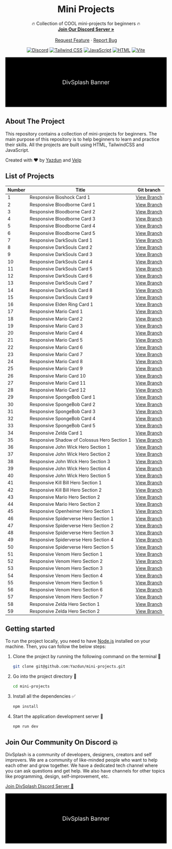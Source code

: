 <div id="top"></div>

<!-- PROJECT LOGO -->
<br />
<div align="center">

<h1 align="center">Mini Projects</h1>

  <p align="center">
    🔥 Collection of COOL mini-projects for beginners 🔥
    <br />
    <a href="https://discord.gg/MyKECvHW"><strong>Join Our Discord Server »</strong></a>
    <br />
    <br />
    <a href="https://github.com/Yazdun/mini-projects/issues">Request Feature</a>
    ·
    <a href="https://github.com/Yazdun/mini-projects/issues">Report Bug</a>
  </p>

[![Discord](https://img.shields.io/badge/-Discord-7289DA?logo=Discord&logoColor=white&color=7289DA)](https://discord.gg/MyKECvHW)
[![Tailwind CSS](https://img.shields.io/badge/-Tailwind%20CSS-38B2AC?logo=Tailwind%20CSS&logoColor=white&color=38B2AC)](https://tailwindcss.com/)
[![JavaScript](https://img.shields.io/badge/-JavaScript-F7DF1E?logo=JavaScript&logoColor=black&color=F7DF1E)](https://developer.mozilla.org/en-US/docs/Web/JavaScript)
[![HTML](https://img.shields.io/badge/-HTML-E34F26?logo=html5&logoColor=white&color=E34F26)](https://developer.mozilla.org/en-US/docs/Web/HTML)
[![Vite](https://img.shields.io/badge/-Vite-646CFF?logo=Vite&logoColor=white&color=646CFF)](https://vitejs.dev/)

  <a href="https://discord.gg/MyKECvHW">
    <img src="./public/banner.jpg" alt="divsplash" >
  </a>

</div>

## About The Project

This repository contains a collection of mini-projects for beginners. The main purpose of this repository is to help beginners to learn and practice their skills. All the projects are built using HTML, TailwindCSS and JavaScript.

Created with ❤️ by [Yazdun](https://twitter.com/Yazdun) and [Velp](https://twitter.com/velpcode)

## List of Projects

| Number | Title                                        | Git branch                                                                               |
| ------ | -------------------------------------------- | ---------------------------------------------------------------------------------------- |
| 1      | Responsive Bioshock Card 1                   | [View Branch](https://github.com/Yazdun/mini-projects/tree/card-component_bioshock_1)    |
| 2      | Responsive Bloodborne Card 1                 | [View Branch](https://github.com/Yazdun/mini-projects/tree/card-component_bloodborne_1)  |
| 3      | Responsive Bloodborne Card 2                 | [View Branch](https://github.com/Yazdun/mini-projects/tree/card-component_bloodborne_2)  |
| 4      | Responsive Bloodborne Card 3                 | [View Branch](https://github.com/Yazdun/mini-projects/tree/card-component_bloodborne_3)  |
| 5      | Responsive Bloodborne Card 4                 | [View Branch](https://github.com/Yazdun/mini-projects/tree/card-component_bloodborne_4)  |
| 6      | Responsive Bloodborne Card 5                 | [View Branch](https://github.com/Yazdun/mini-projects/tree/card-component_bloodborne_5)  |
| 7      | Responsive DarkSouls Card 1                  | [View Branch](https://github.com/Yazdun/mini-projects/tree/card-component_darksouls_1)   |
| 8      | Responsive DarkSouls Card 2                  | [View Branch](https://github.com/Yazdun/mini-projects/tree/card-component_darksouls_2)   |
| 9      | Responsive DarkSouls Card 3                  | [View Branch](https://github.com/Yazdun/mini-projects/tree/card-component_darksouls_3)   |
| 10     | Responsive DarkSouls Card 4                  | [View Branch](https://github.com/Yazdun/mini-projects/tree/card-component_darksouls_4)   |
| 11     | Responsive DarkSouls Card 5                  | [View Branch](https://github.com/Yazdun/mini-projects/tree/card-component_darksouls_5)   |
| 12     | Responsive DarkSouls Card 6                  | [View Branch](https://github.com/Yazdun/mini-projects/tree/card-component_darksouls_6)   |
| 13     | Responsive DarkSouls Card 7                  | [View Branch](https://github.com/Yazdun/mini-projects/tree/card-component_darksouls_7)   |
| 14     | Responsive DarkSouls Card 8                  | [View Branch](https://github.com/Yazdun/mini-projects/tree/card-component_darksouls_8)   |
| 15     | Responsive DarkSouls Card 9                  | [View Branch](https://github.com/Yazdun/mini-projects/tree/card-component_darksouls_9)   |
| 16     | Responsive Elden Ring Card 1                 | [View Branch](https://github.com/Yazdun/mini-projects/tree/card-component_eldenring_1)   |
| 17     | Responsive Mario Card 1                      | [View Branch](https://github.com/Yazdun/mini-projects/tree/card-component_mario_1)       |
| 18     | Responsive Mario Card 2                      | [View Branch](https://github.com/Yazdun/mini-projects/tree/card-component_mario_2)       |
| 19     | Responsive Mario Card 3                      | [View Branch](https://github.com/Yazdun/mini-projects/tree/card-component_mario_3)       |
| 20     | Responsive Mario Card 4                      | [View Branch](https://github.com/Yazdun/mini-projects/tree/card-component_mario_4)       |
| 21     | Responsive Mario Card 5                      | [View Branch](https://github.com/Yazdun/mini-projects/tree/card-component_mario_5)       |
| 22     | Responsive Mario Card 6                      | [View Branch](https://github.com/Yazdun/mini-projects/tree/card-component_mario_6)       |
| 23     | Responsive Mario Card 7                      | [View Branch](https://github.com/Yazdun/mini-projects/tree/card-component_mario_7)       |
| 24     | Responsive Mario Card 8                      | [View Branch](https://github.com/Yazdun/mini-projects/tree/card-component_mario_8)       |
| 25     | Responsive Mario Card 9                      | [View Branch](https://github.com/Yazdun/mini-projects/tree/card-component_mario_9)       |
| 26     | Responsive Mario Card 10                     | [View Branch](https://github.com/Yazdun/mini-projects/tree/card-component_mario_10)      |
| 27     | Responsive Mario Card 11                     | [View Branch](https://github.com/Yazdun/mini-projects/tree/card-component_mario_11)      |
| 28     | Responsive Mario Card 12                     | [View Branch](https://github.com/Yazdun/mini-projects/tree/card-component_mario_12)      |
| 29     | Responsive SpongeBob Card 1                  | [View Branch](https://github.com/Yazdun/mini-projects/tree/card-component_spongebob_1)   |
| 30     | Responsive SpongeBob Card 2                  | [View Branch](https://github.com/Yazdun/mini-projects/tree/card-component_spongebob_2)   |
| 31     | Responsive SpongeBob Card 3                  | [View Branch](https://github.com/Yazdun/mini-projects/tree/card-component_spongebob_3)   |
| 32     | Responsive SpongeBob Card 4                  | [View Branch](https://github.com/Yazdun/mini-projects/tree/card-component_spongebob_4)   |
| 33     | Responsive SpongeBob Card 5                  | [View Branch](https://github.com/Yazdun/mini-projects/tree/card-component_spongebob_5)   |
| 34     | Responsive Zelda Card 1                      | [View Branch](https://github.com/Yazdun/mini-projects/tree/card-component_zelda_1)       |
| 35     | Responsive Shadow of Colossus Hero Section 1 | [View Branch](https://github.com/Yazdun/mini-projects/tree/hero-component_colossus_1)    |
| 36     | Responsive John Wick Hero Section 1          | [View Branch](https://github.com/Yazdun/mini-projects/tree/hero-component_johnwick_1)    |
| 37     | Responsive John Wick Hero Section 2          | [View Branch](https://github.com/Yazdun/mini-projects/tree/hero-component_johnwick_2)    |
| 38     | Responsive John Wick Hero Section 3          | [View Branch](https://github.com/Yazdun/mini-projects/tree/hero-component_johnwick_3)    |
| 39     | Responsive John Wick Hero Section 4          | [View Branch](https://github.com/Yazdun/mini-projects/tree/hero-component_johnwick_4)    |
| 40     | Responsive John Wick Hero Section 5          | [View Branch](https://github.com/Yazdun/mini-projects/tree/hero-component_johnwick_5)    |
| 41     | Responsive Kill Bill Hero Section 1          | [View Branch](https://github.com/Yazdun/mini-projects/tree/hero-component_killbill_1)    |
| 42     | Responsive Kill Bill Hero Section 2          | [View Branch](https://github.com/Yazdun/mini-projects/tree/hero-component_killbill_2)    |
| 43     | Responsive Mario Hero Section 2              | [View Branch](https://github.com/Yazdun/mini-projects/tree/hero-component_mario_1)       |
| 44     | Responsive Mario Hero Section 2              | [View Branch](https://github.com/Yazdun/mini-projects/tree/hero-component_mario_2)       |
| 45     | Responsive Openheimer Hero Section 1         | [View Branch](https://github.com/Yazdun/mini-projects/tree/hero-component_oppenheimer_1) |
| 46     | Responsive Spiderverse Hero Section 1        | [View Branch](https://github.com/Yazdun/mini-projects/tree/hero-component_spider_1)      |
| 47     | Responsive Spiderverse Hero Section 2        | [View Branch](https://github.com/Yazdun/mini-projects/tree/hero-component_spider_2)      |
| 48     | Responsive Spiderverse Hero Section 3        | [View Branch](https://github.com/Yazdun/mini-projects/tree/hero-component_spider_3)      |
| 49     | Responsive Spiderverse Hero Section 4        | [View Branch](https://github.com/Yazdun/mini-projects/tree/hero-component_spider_4)      |
| 50     | Responsive Spiderverse Hero Section 5        | [View Branch](https://github.com/Yazdun/mini-projects/tree/hero-component_spider_5)      |
| 51     | Responsive Venom Hero Section 1              | [View Branch](https://github.com/Yazdun/mini-projects/tree/hero-component_venom_1)       |
| 52     | Responsive Venom Hero Section 2              | [View Branch](https://github.com/Yazdun/mini-projects/tree/hero-component_venom_2)       |
| 53     | Responsive Venom Hero Section 3              | [View Branch](https://github.com/Yazdun/mini-projects/tree/hero-component_venom_3)       |
| 54     | Responsive Venom Hero Section 4              | [View Branch](https://github.com/Yazdun/mini-projects/tree/hero-component_venom_4)       |
| 55     | Responsive Venom Hero Section 5              | [View Branch](https://github.com/Yazdun/mini-projects/tree/hero-component_venom_5)       |
| 56     | Responsive Venom Hero Section 6              | [View Branch](https://github.com/Yazdun/mini-projects/tree/hero-component_venom_6)       |
| 57     | Responsive Venom Hero Section 7              | [View Branch](https://github.com/Yazdun/mini-projects/tree/hero-component_venom_7)       |
| 58     | Responsive Zelda Hero Section 1              | [View Branch](https://github.com/Yazdun/mini-projects/tree/hero-component_zelda_2)       |
| 59     | Responsive Zelda Hero Section 2              | [View Branch](https://github.com/Yazdun/mini-projects/tree/hero-component_zelda_2)       |

## Getting started

To run the project locally, you need to have
[Node.js](https://nodejs.org/en/download) installed on your machine. Then, you
can follow the below steps:

1. Clone the project by running the following command on the terminal 🔽
   ```sh
   git clone git@github.com:Yazdun/mini-projects.git
   ```
2. Go into the project directory 🔽

   ```sh
   cd mini-projects
   ```

3. Install all the dependencies ✅
   ```sh
   npm install
   ```
4. Start the application development server 🚀
   ```sh
   npm run dev
   ```

## Join Our Community On Discord 💥

DivSplash is a community of developers, designers, creators and self improvers. We are a community of like-minded people who want to help each other and grow together. We have a dedicated tech channel where you can ask questions and get help. We also have channels for other topics like programming, design, self-improvement, etc.

[Join DivSplash Discord Server 🚀](href="https://discord.gg/MyKECvHW")

  <a href="https://discord.gg/MyKECvHW">
    <img src="./public/banner.jpg" alt="divsplash" >
  </a>
